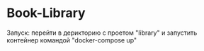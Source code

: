 # Book-Library
Запуск: перейти в дерикторию с проетом "library" и запустить контейнер командой "docker-compose up"
